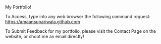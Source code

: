 My Portfolio!

To Access, type into any web browser the following command request:
https://amaansupariwala.github.com


To Submit Feedback for my portfolio, please visit the Contact Page on the website, or shoot me an email directly!
